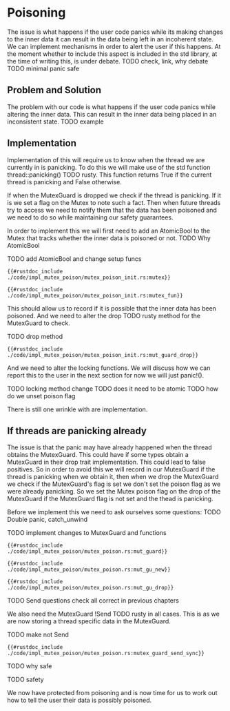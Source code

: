 # Poisoning

 The issue is what happens if the user code panics while its making changes to the inner data it can result in the data being left in an incoherent state.
We can implement mechanisms in order to alert the user if this happens. At the moment whether to include this aspect is included in the std library, at the time of writing this, is under debate. TODO check, link, why debate
TODO minimal panic safe

## Problem and Solution
The problem with our code is what happens if the user code panics while altering the inner data. This can result in the inner data being placed in an inconsistent state. TODO example

## Implementation
Implementation of this will require us to know when the thread we are currently in is panicking. To do this we will make use of the std function thread::panicking() TODO rusty. This function returns True if the current thread is panicking and False otherwise.

If when the MutexGuard is dropped we check if the thread is panicking. If it is we set a flag on the Mutex to note such a fact. Then when future threads try to access we need to notify them that the data has been poisoned and we need to do so while maintaining our safety guarantees.

In order to implement this we will first need to add an AtomicBool to the Mutex that tracks whether the inner data is poisoned or not. TODO Why AtomicBool

TODO add AtomicBool and change setup funcs
```rust, ignore
{{#rustdoc_include ./code/impl_mutex_poison/mutex_poison_init.rs:mutex}}
```

```rust, ignore
{{#rustdoc_include ./code/impl_mutex_poison/mutex_poison_init.rs:mutex_fun}}
```


This should allow us to record if it is possible that the inner data has been poisoned.
And we need to alter the drop TODO rusty method for the MutexGuard to check.

TODO drop method
```rust, ignore
{{#rustdoc_include ./code/impl_mutex_poison/mutex_poison_init.rs:mut_guard_drop}}
```


And we need to alter the locking functions. We will discuss how we can report this to the user in the next section for now we will just panic!().

TODO locking method change
TODO does it need to be atomic
TODO how do we unset poison flag

There is still one wrinkle with are implementation.

## If threads are panicking already
The issue is that the panic may have already happened when the thread obtains the MutexGuard. This could have if some types obtain a MutexGuard in their drop trait implementation. This could lead to false positives. So in order to avoid this we will record in our MutexGuard if the thread is panicking when we obtain it, then when we drop the MutexGuard we check if the MutexGuard's flag is set we don't set the poison flag as we were already panicking.
So we set the Mutex poison flag  on the drop of the MutexGuard if the MutexGuard flag is not set and the thead is panicking.

Before we implement this we need to ask ourselves some questions: TODO Double panic, catch_unwind

TODO implement changes to MutexGuard and functions
```rust, ignore
{{#rustdoc_include ./code/impl_mutex_poison/mutex_poison.rs:mut_guard}}
```

```rust, ignore
{{#rustdoc_include ./code/impl_mutex_poison/mutex_poison.rs:mut_gu_new}}
```

```rust, ignore
{{#rustdoc_include ./code/impl_mutex_poison/mutex_poison.rs:mut_gu_drop}}
```


TODO Send questions check all correct in previous chapters

We also need the MutexGuard !Send TODO rusty in all cases. This is as we are now storing a thread specific data in the MutexGuard.

TODO make not Send
```rust, ignore
{{#rustdoc_include ./code/impl_mutex_poison/mutex_poison.rs:mutex_guard_send_sync}}
```

TODO why safe

TODO safety

We now have protected from poisoning and is now time for us to work out how to tell the user their data is possibly poisoned.















